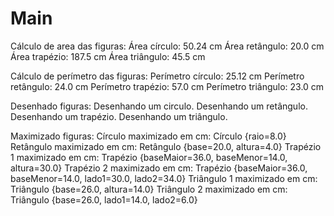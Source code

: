 # Main

Cálculo de area das figuras:
Área círculo: 50.24 cm
Área retângulo: 20.0 cm
Área trapézio: 187.5 cm
Área triângulo: 45.5 cm

Cálculo de perímetro das figuras:
Perímetro círculo: 25.12 cm
Perímetro retângulo: 24.0 cm
Perímetro trapézio: 57.0 cm
Perímetro triângulo: 23.0 cm

Desenhado figuras:
Desenhando um circulo.
Desenhando um retângulo.
Desenhando um trapézio.
Desenhando um triângulo.

Maximizado figuras:
Círculo maximizado em cm: Círculo {raio=8.0}
Retângulo maximizado em cm: Retângulo {base=20.0, altura=4.0}
Trapézio 1 maximizado em cm: Trapézio {baseMaior=36.0, baseMenor=14.0, altura=30.0}
Trapézio 2 maximizado em cm: Trapézio {baseMaior=36.0, baseMenor=14.0, lado1=30.0, lado2=34.0}
Triângulo 1 maximizado em cm: Triângulo {base=26.0, altura=14.0}
Triângulo 2 maximizado em cm: Triângulo {base=26.0, lado1=14.0, lado2=6.0}  

